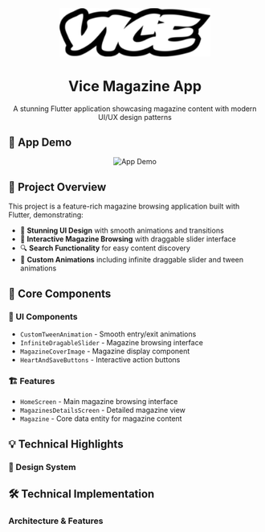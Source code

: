 
<div align="center">
  <img src="assets/img/vice/vice-logo.png" alt="Vice Magazine App" width="300"/>
  <h1>Vice Magazine App</h1>
  <p>A stunning Flutter application showcasing magazine content with modern UI/UX design patterns</p>
</div>

## 📱 App Demo

<div align="center">
  <img src="assets/img/samples/ViceAnimation.gif" alt="App Demo" width="300"/>
</div>

## 🌟 Project Overview

This project is a feature-rich magazine browsing application built with Flutter, demonstrating:

- 🎨 **Stunning UI Design** with smooth animations and transitions
- 📱 **Interactive Magazine Browsing** with draggable slider interface
- 🔍 **Search Functionality** for easy content discovery
- 💫 **Custom Animations** including infinite draggable slider and tween animations

## 🎯 Core Components

### 🎨 UI Components
- `CustomTweenAnimation` - Smooth entry/exit animations
- `InfiniteDragableSlider` - Magazine browsing interface
- `MagazineCoverImage` - Magazine display component
- `HeartAndSaveButtons` - Interactive action buttons

### 🏗️ Features
- `HomeScreen` - Main magazine browsing interface
- `MagazinesDetailsScreen` - Detailed magazine view
- `Magazine` - Core data entity for magazine content

## 💡 Technical Highlights

### 🎨 Design System

## 🛠️ Technical Implementation

### Architecture & Features